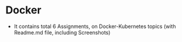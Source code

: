 # Docker
- It contains total 6 Assignments, on Docker-Kubernetes topics (with Readme.md file, including Screenshots)
